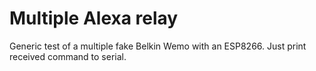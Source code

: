 Multiple Alexa relay
====================

Generic test of a multiple fake Belkin Wemo with an ESP8266.
Just print received command to serial.

